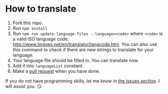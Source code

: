 # How to translate

1. Fork this repo.
2. Run `npm install`
3. Run `npm run update-language-files --language=<code>` where `<code>`
   is a valid ISO language code:
   http://www.lingoes.net/en/translator/langcode.htm. You can also use
   this command to check if there are new strings to
   translate for your language.
3. Your language file should be filled in. You can translate now.
4. Add it into `languageList` constant.
5. Make a [pull request](https://github.com/louislam/uptime-kuma/pulls) when you have done.

If you do not have programming skills, let me know in [the issues section](https://github.com/louislam/uptime-kuma/issues). I will assist you. 😏
